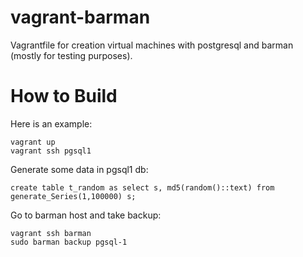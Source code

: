 # vagrant-barman
Vagrantfile for creation virtual machines with postgresql and barman (mostly for testing purposes).

# How to Build
Here is an example:

    vagrant up
    vagrant ssh pgsql1

Generate some data in pgsql1 db:

    create table t_random as select s, md5(random()::text) from generate_Series(1,100000) s;

Go to barman host and take backup:

    vagrant ssh barman
    sudo barman backup pgsql-1
